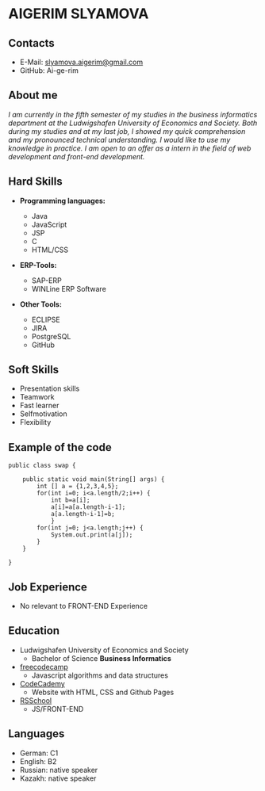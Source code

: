 # AIGERIM SLYAMOVA

## Contacts

- E-Mail: slyamova.aigerim@gmail.com
- GitHub: Ai-ge-rim

## About me

*I am currently in the fifth semester of my studies in the business informatics department at the Ludwigshafen University of Economics and Society. Both during my studies and at my last job, I showed my quick comprehension and my pronounced technical understanding. I would like to use my knowledge in practice. I am open to an offer as a intern in the field of web development and front-end development.*

## Hard Skills

- **Programming languages:**

    - Java
    - JavaScript
    - JSP
    - C
    - HTML/CSS

- **ERP-Tools:**

    - SAP-ERP
    - WINLine ERP Software

- **Other Tools:**

     - ECLIPSE
     - JIRA
     - PostgreSQL
     - GitHub

## Soft Skills

- Presentation skills
- Teamwork
- Fast learner
- Selfmotivation
- Flexibility

## Example of the code

```
public class swap {

	public static void main(String[] args) {
		int [] a = {1,2,3,4,5};
		for(int i=0; i<a.length/2;i++) {
			int b=a[i];
			a[i]=a[a.length-i-1];
			a[a.length-i-1]=b;		
			}
		for(int j=0; j<a.length;j++) {
			System.out.print(a[j]);
		}
	}

}

```


## Job Experience
- No relevant to FRONT-END Experience

## Education

- Ludwigshafen University of Economics and Society
    - Bachelor of Science **Business Informatics**  
- [freecodecamp](https://www.freecodecamp.org/learn/javascript-algorithms-and-data-structures/)
    - Javascript algorithms and data structures
- [CodeCademy](https://www.codecademy.com/learn)
     - Website with HTML, CSS and Github Pages
- [RSSchool](https://rs.school/)
    - JS/FRONT-END

## Languages

- German: C1
- English: B2
- Russian: native speaker
- Kazakh: native speaker
